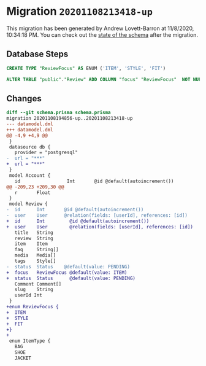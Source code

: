 # Migration `20201108213418-up`

This migration has been generated by Andrew Lovett-Barron at 11/8/2020, 10:34:18 PM.
You can check out the [state of the schema](./schema.prisma) after the migration.

## Database Steps

```sql
CREATE TYPE "ReviewFocus" AS ENUM ('ITEM', 'STYLE', 'FIT')

ALTER TABLE "public"."Review" ADD COLUMN "focus" "ReviewFocus"  NOT NULL DEFAULT E'ITEM'
```

## Changes

```diff
diff --git schema.prisma schema.prisma
migration 20201108194856-up..20201108213418-up
--- datamodel.dml
+++ datamodel.dml
@@ -4,9 +4,9 @@
 }
 datasource db {
   provider = "postgresql"
-  url = "***"
+  url = "***"
 }
 model Account {
   id                 Int       @id @default(autoincrement())
@@ -209,23 +209,30 @@
   r       Float
 }
 model Review {
-  id      Int       @id @default(autoincrement())
-  user    User      @relation(fields: [userId], references: [id])
+  id      Int         @id @default(autoincrement())
+  user    User        @relation(fields: [userId], references: [id])
   title   String
   review  String
   item    Item
   faq     String[]
   media   Media[]
   tags    Style[]
-  status  Status    @default(value: PENDING)
+  focus   ReviewFocus @default(value: ITEM)
+  status  Status      @default(value: PENDING)
   Comment Comment[]
   slug    String
   userId Int
 }
+enum ReviewFocus {
+  ITEM
+  STYLE
+  FIT
+}
+
 enum ItemType {
   BAG
   SHOE
   JACKET
```


